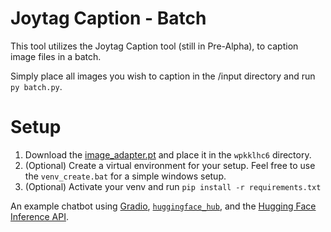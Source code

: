 # Joytag Caption - Batch
This tool utilizes the Joytag Caption tool (still in Pre-Alpha), to caption image files in a batch.

Simply place all images you wish to caption in the /input directory and run `py batch.py`.


# Setup
1. Download the [image_adapter.pt](https://huggingface.co/spaces/fancyfeast/joy-caption-pre-alpha/tree/main/wpkklhc6) and place it in the `wpkklhc6` directory.
2. (Optional) Create a virtual environment for your setup. Feel free to use the `venv_create.bat` for a simple windows setup.
3. (Optional) Activate your venv and run `pip install -r requirements.txt`

An example chatbot using [Gradio](https://gradio.app), [`huggingface_hub`](https://huggingface.co/docs/huggingface_hub/v0.22.2/en/index), and the [Hugging Face Inference API](https://huggingface.co/docs/api-inference/index).
